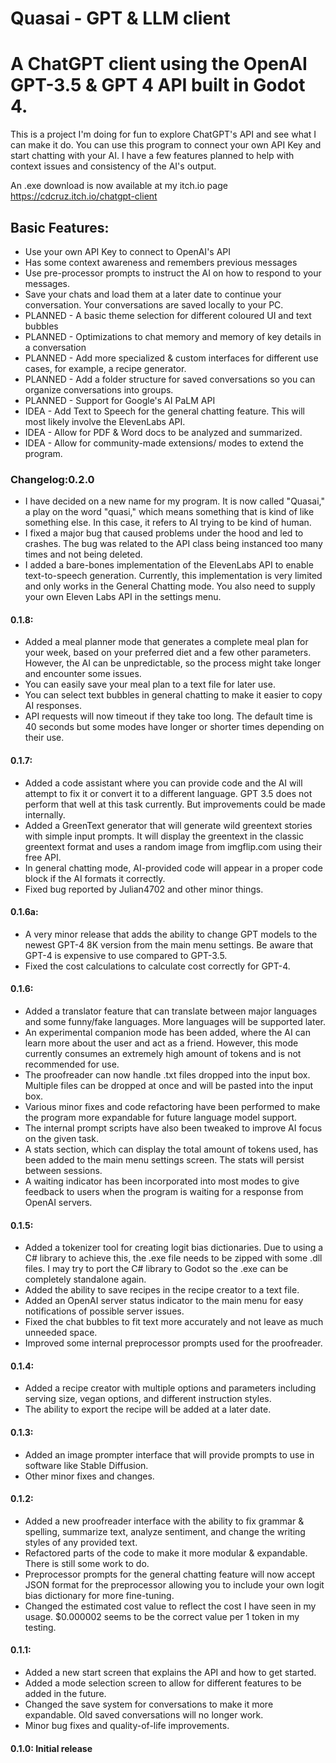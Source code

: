 <h1>Quasai - GPT & LLM client</h1>
<h1>A ChatGPT client using the OpenAI GPT-3.5 & GPT 4 API built in Godot 4.</h1>

This is a project I'm doing for fun to explore ChatGPT's API and see what I can make it do. You can use this program to connect your own API Key and start chatting with your AI. I have a few features planned to help with context issues and consistency of the AI's output.

An .exe download is now available at my itch.io page https://cdcruz.itch.io/chatgpt-client

<h2>Basic Features:</h2>
<ul>
  <li>Use your own API Key to connect to OpenAI's API </li>
  <li>Has some context awareness and remembers previous messages </li>
  <li>Use pre-processor prompts to instruct the AI on how to respond to your messages.</li>
  <li>Save your chats and load them at a later date to continue your conversation. Your conversations are saved locally to your PC. </li>
  <li>PLANNED - A basic theme selection for different coloured UI and text bubbles </li>
  <li>PLANNED - Optimizations to chat memory and memory of key details in a conversation </li>
  <li>PLANNED - Add more specialized & custom interfaces for different use cases, for example, a recipe generator. </li>
  <li>PLANNED - Add a folder structure for saved conversations so you can organize conversations into groups. </li>
  <li>PLANNED - Support for Google's AI PaLM API </li>
  <li>IDEA - Add Text to Speech for the general chatting feature. This will most likely involve the ElevenLabs API. </li>
  <li>IDEA - Allow for PDF & Word docs to be analyzed and summarized. </li>
  <li>IDEA - Allow for community-made extensions/ modes to extend the program. </li>
</ul>

<h3>Changelog:</h3.
<h4>0.2.0</h4>

<ul>
  <li>I have decided on a new name for my program. It is now called "Quasai," a play on the word "quasi," which means something that is kind of like something else. In this case, it refers to AI trying to be kind of human.</li>
  <li>I fixed a major bug that caused problems under the hood and led to crashes. The bug was related to the API class being instanced too many times and not being deleted.</li>
  <li>I added a bare-bones implementation of the ElevenLabs API to enable text-to-speech generation. Currently, this implementation is very limited and only works in the General Chatting mode. You also need to supply your own Eleven Labs API in the settings menu.</li>
</ul>

<h4>0.1.8:</h4>

<ul>
  <li>Added a meal planner mode that generates a complete meal plan for your week, based on your preferred diet and a few other parameters. However, the AI can be unpredictable, so the process might take longer and encounter some issues. </li>
  <li>You can easily save your meal plan to a text file for later use. </li>
  <li>You can select text bubbles in general chatting to make it easier to copy AI responses. </li>
  <li>API requests will now timeout if they take too long. The default time is 40 seconds but some modes have longer or shorter times depending on their use. </li>
</ul>

<h4>0.1.7:</h4>

<ul>
  <li>Added a code assistant where you can provide code and the AI will attempt to fix it or convert it to a different language. GPT 3.5 does not perform that well at this task currently. But improvements could be made internally. </li>
  <li>Added a GreenText generator that will generate wild greentext stories with simple input prompts. It will display the greentext in the classic greentext format and uses a random image from imgflip.com using their free API. </li>
  <li>In general chatting mode, AI-provided code will appear in a proper code block if the AI formats it correctly. </li>
  <li>Fixed bug reported by Julian4702 and other minor things.</li>
</ul>

<h4>0.1.6a:</h4>

<ul>
  <li>A very minor release that adds the ability to change GPT models to the newest GPT-4 8K version from the main menu settings. Be aware that GPT-4 is expensive to use compared to GPT-3.5.</li>
  <li>Fixed the cost calculations to calculate cost correctly for GPT-4.</li>
</ul>

<h4>0.1.6:</h4>

<ul>
  <li>Added a translator feature that can translate between major languages and some funny/fake languages. More languages will be supported later. </li>
  <li>An experimental companion mode has been added, where the AI can learn more about the user and act as a friend. However, this mode currently consumes an extremely high amount of tokens and is not recommended for use.</li>
  <li>The proofreader can now handle .txt files dropped into the input box. Multiple files can be dropped at once and will be pasted into the input box.</li>
  <li>Various minor fixes and code refactoring have been performed to make the program more expandable for future language model support.</li>
  <li>The internal prompt scripts have also been tweaked to improve AI focus on the given task.</li>
  <li>A stats section, which can display the total amount of tokens used, has been added to the main menu settings screen. The stats will persist between sessions.</li>
  <li>A waiting indicator has been incorporated into most modes to give feedback to users when the program is waiting for a response from OpenAI servers.</li>
</ul>

<h4>0.1.5:</h4>

<ul>
  <li>Added a tokenizer tool for creating logit bias dictionaries. Due to using a C# library to achieve this, the .exe file needs to be zipped with some .dll files. I may try to port the C# library to Godot so the .exe can be completely standalone again.</li>
  <li>Added the ability to save recipes in the recipe creator to a text file.</li>
  <li>Added an OpenAI server status indicator to the main menu for easy notifications of possible server issues.</li>
  <li>Fixed the chat bubbles to fit text more accurately and not leave as much unneeded space.</li>
  <li>Improved some internal preprocessor prompts used for the proofreader.</li>
</ul>

<h4>0.1.4:</h4>

<ul>
  <li>Added a recipe creator with multiple options and parameters including serving size, vegan options, and different instruction styles.</li>
  <li>The ability to export the recipe will be added at a later date.</li>
</ul>

<h4>0.1.3:</h4>

<ul>
  <li>Added an image prompter interface that will provide prompts to use in software like Stable Diffusion.</li>
  <li>Other minor fixes and changes.</li>
</ul>

<h4>0.1.2:</h4>

<ul>
  <li>Added a new proofreader interface with the ability to fix grammar & spelling, summarize text, analyze sentiment, and change the writing styles of any provided text.</li>
  <li>Refactored parts of the code to make it more modular & expandable. There is still some work to do.</li>
  <li>Preprocessor prompts for the general chatting feature will now accept JSON format for the preprocessor allowing you to include your own logit bias dictionary for more fine-tuning.</li>
  <li>Changed the estimated cost value to reflect the cost I have seen in my usage. $0.000002 seems to be the correct value per 1 token in my testing.</li>
</ul>

<h4>0.1.1:</h4>

<ul>
<li>Added a new start screen that explains the API and how to get started.</li>
<li>Added a mode selection screen to allow for different features to be added in the future.</li>
<li>Changed the save system for conversations to make it more expandable. Old saved conversations will no longer work.</li>
<li>Minor bug fixes and quality-of-life improvements.</li>
</ul>

<h4>0.1.0: Initial release</h4>

